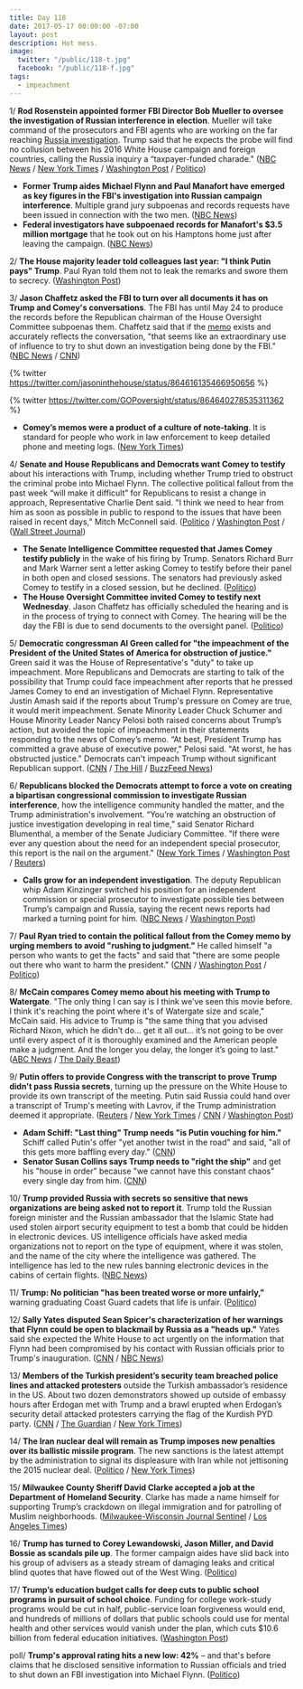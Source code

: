 ```yaml
---
title: Day 118
date: 2017-05-17 00:00:00 -07:00
layout: post
description: Hot mess.
image:
  twitter: "/public/118-t.jpg"
  facebook: "/public/118-f.jpg"
tags:
  - impeachment
---
```


1/ **Rod Rosenstein appointed former FBI Director Bob Mueller to oversee the investigation of Russian interference in election**. Mueller will take command of the prosecutors and FBI agents who are working on the far reaching <a href="{{ site.baseurl }}/trump-russia-investigation/">Russia investigation</a>. Trump said that he expects the probe will find no collusion between his 2016 White House campaign and foreign countries, calling the Russia inquiry a “taxpayer-funded charade." ([NBC News](http://www.nbcnews.com/politics/politics-news/special-counsel-will-take-over-fbi-russia-campaign-interference-investigation-n761271) / [New York Times](https://www.nytimes.com/2017/05/17/us/politics/robert-mueller-special-counsel-russia-investigation.html) / [Washington Post](https://www.washingtonpost.com/world/national-security/deputy-attorney-general-appoints-special-counsel-to-oversee-probe-of-russian-interference-in-election/2017/05/17/302c1774-3b49-11e7-8854-21f359183e8c_story.html) / [Politico](http://www.politico.com/story/2017/05/17/justice-dept-to-appoint-special-prosecutor-for-russia-probe-238524))

* **Former Trump aides Michael Flynn and Paul Manafort have emerged as key figures in the FBI's investigation into Russian campaign interference**. Multiple grand jury subpoenas and records requests have been issued in connection with the two men. ([NBC News](http://www.nbcnews.com/news/us-news/flynn-manafort-are-key-figures-russia-probe-mueller-will-lead-n761256))
* **Federal investigators have subpoenaed records for Manafort's $3.5 million mortgage** that he took out on his Hamptons home just after leaving the campaign. ([NBC News](http://www.nbcnews.com/news/us-news/manafort-got-3-5m-mystery-mortgage-paid-no-tax-n759866))

2/ **The House majority leader told colleagues last year: "I think Putin pays" Trump**. Paul Ryan told them not to leak the remarks and swore them to secrecy. ([Washington Post](https://www.washingtonpost.com/world/national-security/house-majority-leader-to-colleagues-in-2016-i-think-putin-pays-trump/2017/05/17/515f6f8a-3aff-11e7-8854-21f359183e8c_story.html))

3/ **Jason Chaffetz asked the FBI to turn over all documents it has on Trump and Comey's conversations**. The FBI has until May 24 to produce the records before the Republican chairman of the House Oversight Committee subpoenas them. Chaffetz said that if the [memo](https://whatthefuckjusthappenedtoday.com/2017/05/16/Day-117/#1-trump-asked-james-comey-to-shut-do) exists and accurately reflects the conversation, "that seems like an extraordinary use of influence to try to shut down an investigation being done by the FBI." ([NBC News](http://www.nbcnews.com/news/us-news/oversight-chairman-jason-chaffetz-demands-all-fbi-documents-trump-comey-n760556) / [CNN](http://www.cnn.com/2017/05/16/politics/congress-reactions-trump-michael-flynn-memo/))

{% twitter https://twitter.com/jasoninthehouse/status/864616135466950656 %}

{% twitter https://twitter.com/GOPoversight/status/864640278535311362 %}

* **Comey’s memos were a product of a culture of note-taking**. It is standard for people who work in law enforcement to keep detailed phone and meeting logs. ([New York Times](https://www.nytimes.com/2017/05/17/us/politics/james-comey-memos-fbi-culture.html))

4/ **Senate and House Republicans and Democrats want Comey to testify** about his interactions with Trump, including whether Trump tried to obstruct the criminal probe into Michael Flynn. The collective political fallout from the past week “will make it difficult” for Republicans to resist a change in approach, Representative Charlie Dent said. "I think we need to hear from him as soon as possible in public to respond to the issues that have been raised in recent days," Mitch McConnell said. ([Politico](http://www.politico.com/story/2017/05/17/trump-comey-testify-congress-reaction-238496) / [Washington Post](https://www.washingtonpost.com/powerpost/hill-republicans-show-growing-concern-over-trump-controversies/2017/05/16/57dd4f14-3aad-11e7-9e48-c4f199710b69_story.html) / ([Wall Street Journal](https://www.wsj.com/articles/mcconnell-calls-for-james-comeys-testimony-1495043315))

* **The Senate Intelligence Committee requested that James Comey testify publicly** in the wake of his firing by Trump. Senators Richard Burr and Mark Warner sent a letter asking Comey to testify before their panel in both open and closed sessions. The senators had previously asked Comey to testify in a closed session, but he declined. ([Politico](http://www.politico.com/story/2017/05/17/senate-intelligence-committee-leaders-demand-comey-memos-238504))
* **The House Oversight Committee invited Comey to testify next Wednesday**. Jason Chaffetz has officially scheduled the hearing and is in the process of trying to connect with Comey. The hearing will be the day the FBI is due to send documents to the oversight panel. ([Politico](http://www.politico.com/story/2017/05/17/chaffetz-invites-comey-to-testify-next-wednesday-238512))

5/ **Democratic congressman Al Green called for "the impeachment of the President of the United States of America for obstruction of justice."** Green said it was the House of Representative's "duty" to take up impeachment. More Republicans and Democrats are starting to talk of the possibility that Trump could face impeachment after reports that he pressed James Comey to end an investigation of Michael Flynn. Representative Justin Amash said if the reports about Trump's pressure on Comey are true, it would merit impeachment. Senate Minority Leader Chuck Schumer and House Minority Leader Nancy Pelosi both raised concerns about Trump’s action, but avoided the topic of impeachment in their statements responding to the news of Comey’s memo. “At best, President Trump has committed a grave abuse of executive power," Pelosi said. "At worst, he has obstructed justice." Democrats can't impeach Trump without significant Republican support. ([CNN](http://www.cnn.com/2017/05/17/politics/al-green-impeachment-call/) / [The Hill](http://thehill.com/homenews/house/333803-first-republicans-talk-impeachment-for-trump) / [BuzzFeed News](https://www.buzzfeed.com/lissandravilla/washington-democrats-are-beginning-to-talk-about-impeaching))

6/ **Republicans blocked the Democrats attempt to force a vote on creating a bipartisan congressional commission to investigate Russian interference**, how the intelligence community handled the matter, and the Trump administration's involvement. “You’re watching an obstruction of justice investigation developing in real time,” said Senator Richard Blumenthal, a member of the Senate Judiciary Committee. "If there were ever any question about the need for an independent special prosecutor, this report is the nail on the argument." ([New York Times](https://www.nytimes.com/2017/05/16/us/politics/republican-senate-mcconnell-white-house.html) / [Washington Post](https://www.washingtonpost.com/powerpost/hill-republicans-show-growing-concern-over-trump-controversies/2017/05/16/57dd4f14-3aad-11e7-9e48-c4f199710b69_story.html) / [Reuters](http://www.reuters.com/article/us-usa-trump-idUSKCN18D1XT))

* **Calls grow for an independent investigation**. The deputy Republican whip Adam Kinzinger switched his position for an independent commission or special prosecutor to investigate possible ties between Trump’s campaign and Russia, saying the recent news reports had marked a turning point for him. ([NBC News](http://www.nbcnews.com/politics/politics-news/paul-ryan-we-need-facts-russia-investigation-n760756) / [Washington Post](https://www.washingtonpost.com/politics/2017/live-updates/trump-white-house/trump-comey-and-russia-how-key-washington-players-are-reacting/kinzinger-r-shifts-calls-for-independent-commission-to-get-answers/))

7/ **Paul Ryan tried to contain the political fallout from the Comey memo by urging members to avoid "rushing to judgment."** He called himself "a person who wants to get the facts" and said that "there are some people out there who want to harm the president." ([CNN](http://www.cnn.com/2017/05/17/politics/paul-ryan-news-conference/) / [Washington Post](https://www.washingtonpost.com/politics/2017/live-updates/trump-white-house/trump-comey-and-russia-how-key-washington-players-are-reacting/growing-chorus-of-republicans-want-comey-to-testify/) / [Politico](http://www.politico.com/story/2017/05/17/paul-ryan-donald-trump-investigation-238497))

8/ **McCain compares Comey memo about his meeting with Trump to Watergate**. "The only thing I can say is I think we’ve seen this movie before. I think it's reaching the point where it's of Watergate size and scale," McCain said. His advice to Trump is "the same thing that you advised Richard Nixon, which he didn’t do... get it all out... it’s not going to be over until every aspect of it is thoroughly examined and the American people make a judgment. And the longer you delay, the longer it’s going to last." ([ABC News](http://abcnews.go.com/Politics/top-republican-senator-invokes-watergate-scandal-comey-memo/story?id=47459550) / [The Daily Beast](http://www.thedailybeast.com/cheats/2017/05/16/mccain-trump-scandal-has-hit-watergate-size))

9/ **Putin offers to provide Congress with the transcript to prove Trump didn't pass Russia secrets**, turning up the pressure on the White House to provide its own transcript of the meeting. Putin said Russia could hand over a transcript of Trump's meeting with Lavrov, if the Trump administration deemed it appropriate. ([Reuters](http://www.reuters.com/article/us-usa-trump-putin-idUSKCN18D1EA) / [New York Times](https://www.nytimes.com/2017/05/17/world/europe/trump-putin-russia.html) / [CNN](http://www.cnn.com/2017/05/17/politics/russia-us-trump-lavrov-intel/index.html) / [Washington Post](https://www.washingtonpost.com/world/putin-offers-to-provide-congress-with-details-of-trump-disclosures-to-russian-envoys/2017/05/17/80485ffe-3af6-11e7-a058-ddbb23c75d82_story.html))

* **Adam Schiff: "Last thing" Trump needs "is Putin vouching for him."** Schiff called Putin's offer "yet another twist in the road" and said, "all of this gets more baffling every day." ([CNN](http://www.cnn.com/2017/05/17/politics/adam-schiff-donald-trump-vladimir-putin-cnntv/index.html))
* **Senator Susan Collins says Trump needs to "right the ship"** and get his "house in order" because "we cannot have this constant chaos" every single day from him. ([CNN](http://www.cnn.com/2017/05/17/politics/kfile-susan-collins-constant-chaos/index.html))

10/ **Trump provided Russia with secrets so sensitive that news organizations are being asked not to report it**. Trump told the Russian foreign minister and the Russian ambassador that the Islamic State had used stolen airport security equipment to test a bomb that could be hidden in electronic devices. US intelligence officials have asked media organizations not to report on the type of equipment, where it was stolen, and the name of the city where the intelligence was gathered. The intelligence has led to the new rules banning electronic devices in the cabins of certain flights. ([NBC News](http://www.nbcnews.com/storyline/isis-uncovered/trump-gave-russians-secrets-news-orgs-are-being-asked-withhold-n760811))

11/ **Trump: No politician "has been treated worse or more unfairly,"** warning graduating Coast Guard cadets that life is unfair. ([Politico](http://www.politico.com/story/2017/05/17/donald-trump-coast-guard-gradution-unfairly-treated-president-238505))

12/ **Sally Yates disputed Sean Spicer's characterization of her warnings that Flynn could be open to blackmail by Russia as a "heads up."** Yates said she expected the White House to act urgently on the information that Flynn had been compromised by his contact with Russian officials prior to Trump's inauguration. ([CNN](http://www.cnn.com/2017/05/16/politics/sally-yates-anderson-cooper-cnntv/index.html) / [NBC News](http://www.nbcnews.com/politics/politics-news/sally-yates-there-was-nothing-casual-about-mike-flynn-warning-n760596))

13/ **Members of the Turkish president’s security team breached police lines and attacked protesters** outside the Turkish ambassador’s residence in the US. About two dozen demonstrators showed up outside of embassy hours after Erdogan met with Trump and a brawl erupted when Erdogan’s security detail attacked protesters carrying the flag of the Kurdish PYD party. ([CNN](http://www.cnn.com/2017/05/16/politics/anti-erdogan-protest-washington-turkish-embassy/) / [The Guardian](https://www.theguardian.com/world/2017/may/17/erdogans-bodyguards-in-violent-clash-with-protesters-in-washington-dc) / [New York Times](https://www.nytimes.com/2017/05/17/us/turkish-embassy-protest-dc.html))

14/ **The Iran nuclear deal will remain as Trump imposes new penalties over its ballistic missile program**. The new sanctions is the latest attempt by the administration to signal its displeasure with Iran while not jettisoning the 2015 nuclear deal. ([Politico](http://www.politico.com/story/2017/05/17/iran-sanctions-trump-status-238507) / [New York Times](https://www.nytimes.com/2017/05/17/us/politics/trump-iran-nuclear-deal.html))

15/ **Milwaukee County Sheriff David Clarke accepted a job at the Department of Homeland Security**. Clarke has made a name himself for supporting Trump’s crackdown on illegal immigration and for patrolling of Muslim neighborhoods. ([Milwaukee-Wisconsin Journal Sentinel](http://www.jsonline.com/story/news/local/milwaukee/2017/05/17/sheriff-david-clarke-accepts-job-department-homeland-security/328342001/) / [Los Angeles Times](http://www.latimes.com/nation/nationnow/la-na-clarke-homeland-security-20170517-story.html))

16/ **Trump has turned to Corey Lewandowski, Jason Miller, and David Bossie as scandals pile up**. The former campaign aides have slid back into his group of advisers as a steady stream of damaging leaks and critical blind quotes that have flowed out of the West Wing. ([Politico](http://www.politico.com/story/2017/05/17/trump-scandals-miller-bossie-lewandowski-238520))

17/ **Trump’s education budget calls for deep cuts to public school programs in pursuit of school choice**. Funding for college work-study programs would be cut in half, public-service loan forgiveness would end, and hundreds of millions of dollars that public schools could use for mental health and other services would vanish under the plan, which cuts $10.6 billion from federal education initiatives. ([Washington Post](https://www.washingtonpost.com/local/education/trumps-first-full-education-budget-deep-cuts-to-public-school-programs-in-pursuit-of-school-choice/2017/05/17/2a25a2cc-3a41-11e7-8854-21f359183e8c_story.html))

poll/ **Trump's approval rating hits a new low: 42%** – and that's before claims that he disclosed sensitive information to Russian officials and tried to shut down an FBI investigation into Michael Flynn. ([Politico](http://www.politico.com/story/2017/05/17/trump-approval-rating-238457))